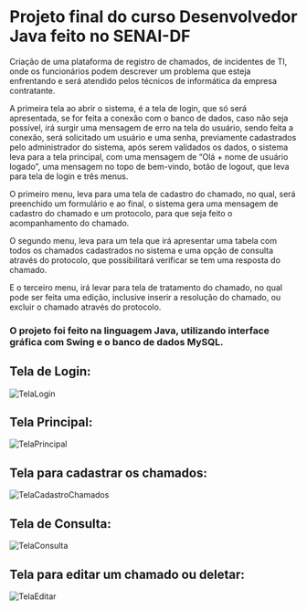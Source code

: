 # Projeto final do curso Desenvolvedor Java feito no SENAI-DF

Criação de uma plataforma de registro de chamados, de incidentes de TI, onde os funcionários podem descrever um problema que esteja enfrentando e será atendido pelos técnicos de informática da empresa contratante.


A primeira tela ao abrir o sistema, é a tela de login, que só será apresentada, se for feita a conexão com o banco de dados, caso não seja possível, irá surgir uma mensagem de erro na tela do usuário, sendo feita a conexão, será solicitado um usuário e uma senha, previamente cadastrados pelo administrador do sistema, após serem validados os dados, o sistema leva para a tela principal, com uma mensagem de “Olá + nome de usuário logado”, uma mensagem no topo de bem-vindo, botão de logout, que leva para tela de login e três menus. 

O primeiro menu, leva para uma tela de cadastro do chamado, no qual, será preenchido um formulário e ao final, o sistema gera uma mensagem de cadastro do chamado e um protocolo, para que seja feito o acompanhamento do chamado. 

O segundo menu, leva para um tela que irá apresentar uma tabela com todos os chamados cadastrados no sistema e uma opção de consulta através do protocolo, que possibilitará verificar se tem uma resposta do chamado.

E o terceiro menu, irá levar para tela de tratamento do chamado, no qual pode ser feita uma edição, inclusive inserir a resolução do chamado, ou excluir o chamado através do protocolo.

### O projeto foi feito na linguagem Java, utilizando interface gráfica com Swing e o banco de dados MySQL.

## Tela de Login:



![TelaLogin](https://user-images.githubusercontent.com/107959293/225478249-4118345c-6b36-4049-b0fc-2ef5cc623859.png)

## Tela Principal:


![TelaPrincipal](https://user-images.githubusercontent.com/107959293/225478586-14d97d1b-1657-4af5-a142-d65cd5f87ab3.png)

## Tela para cadastrar os chamados:

![TelaCadastroChamados](https://user-images.githubusercontent.com/107959293/225478620-9ccb04d3-3104-40ee-bd93-80f1f82669ad.png)

## Tela de Consulta:

![TelaConsulta](https://user-images.githubusercontent.com/107959293/225478683-796927c4-ad69-4e36-ab12-468045a40790.png)


## Tela para editar um chamado ou deletar:
![TelaEditar](https://user-images.githubusercontent.com/107959293/225478756-ea983538-03e9-45cd-a479-8b1fe179c741.png)

